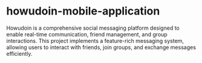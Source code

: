 # howudoin-mobile-application
Howudoin is a comprehensive social messaging platform designed to enable real-time communication, friend management, and group interactions. This project implements a feature-rich messaging system, allowing users to interact with friends, join groups, and exchange messages efficiently. 
